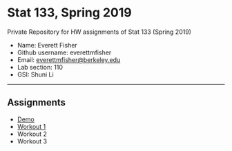 # Stat 133, Spring 2019

Private Repository for HW assignments of Stat 133 (Spring 2019)

- Name: Everett Fisher
- Github username: everettmfisher
- Email: everettmfisher@berkeley.edu
- Lab section: 110
- GSI: Shuni Li

-----

## Assignments

- [Demo](demo)
- [Workout 1](workout01)
- Workout 2
- Workout 3


